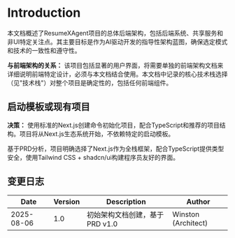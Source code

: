 # Introduction

本文档概述了ResumeXAgent项目的总体后端架构，包括后端系统、共享服务和非UI特定关注点。其主要目标是作为AI驱动开发的指导性架构蓝图，确保选定模式和技术的一致性和遵守性。

**与前端架构的关系：**
该项目包括显著的用户界面，将需要单独的前端架构文档来详细说明前端特定设计，必须与本文档结合使用。本文档中记录的核心技术栈选择（见"技术栈"）对整个项目是确定性的，包括任何前端组件。

## 启动模板或现有项目

**决策：** 使用标准的Next.js创建命令初始化项目，配合TypeScript和推荐的项目结构。项目将从Next.js生态系统开始，不依赖特定的启动模板。

基于PRD分析，项目明确选择了Next.js作为全栈框架，配合TypeScript提供类型安全，使用Tailwind CSS + shadcn/ui构建程序员友好的界面。

## 变更日志

| Date | Version | Description | Author |
|------|---------|-------------|--------|
| 2025-08-06 | 1.0 | 初始架构文档创建，基于PRD v1.0 | Winston (Architect) |
